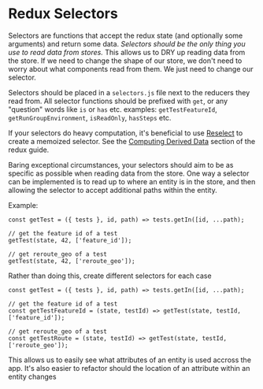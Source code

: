 # Redux Selectors

Selectors are functions that accept the redux state (and optionally some arguments) and return some data. *Selectors should be the only thing you use to read data from stores.* This allows us to DRY up reading data from the store. If we need to change the shape of our store, we don't need to worry about what components read from them. We just need to change our selector.

Selectors should be placed in a `selectors.js` file next to the reducers they read from. All selector functions should be prefixed with `get`, or any "question" words like `is` or `has` etc.
examples: `getTestFeatureId`, `getRunGroupEnvironment`, `isReadOnly`, `hasSteps` etc.

If your selectors do heavy computation, it's beneficial to use [Reselect](https://github.com/reactjs/reselect) to create a memoized selector. See the [Computing Derived Data](http://redux.js.org/docs/recipes/ComputingDerivedData.html) section of the redux guide.

Baring exceptional circumstances, your selectors should aim to be as specific as possible when reading data from the store. One way a selector can be implemented is to read up to where an entity is in the store, and then allowing the selector to accept additional paths within the entity.

Example:
```
const getTest = ({ tests }, id, path) => tests.getIn([id, ...path);

// get the feature id of a test
getTest(state, 42, ['feature_id']);

// get reroute_geo of a test
getTest(state, 42, ['reroute_geo']);
```
Rather than doing this, create different selectors for each case
```
const getTest = ({ tests }, id, path) => tests.getIn([id, ...path);

// get the feature id of a test
const getTestFeatureId = (state, testId) => getTest(state, testId, ['feature_id']);

// get reroute_geo of a test
const getTestRoute = (state, testId) => getTest(state, testId, ['reroute_geo']);
```

This allows us to easily see what attributes of an entity is used accross the app. It's also easier to refactor should the location of an attribute within an entity changes
